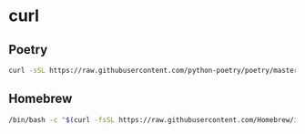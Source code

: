 # curl

## Poetry

```sh
curl -sSL https://raw.githubusercontent.com/python-poetry/poetry/master/get-poetry.py | python
```

## Homebrew

```sh
/bin/bash -c "$(curl -fsSL https://raw.githubusercontent.com/Homebrew/install/master/install.sh)"
```
